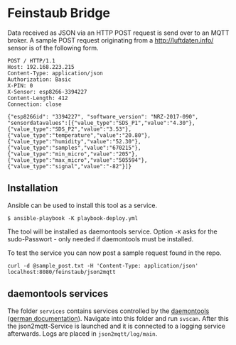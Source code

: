 Feinstaub Bridge
================

Data received as JSON via an HTTP POST request is send over to an MQTT
broker. A sample POST request originating from a http://luftdaten.info/ 
sensor is of the following form.

````
POST / HTTP/1.1
Host: 192.168.223.215
Content-Type: application/json
Authorization: Basic
X-PIN: 0
X-Sensor: esp8266-3394227
Content-Length: 412
Connection: close

{"esp8266id": "3394227", "software_version": "NRZ-2017-090", "sensordatavalues":[{"value_type":"SDS_P1","value":"4.30"},{"value_type":"SDS_P2","value":"3.53"},{"value_type":"temperature","value":"20.80"},{"value_type":"humidity","value":"52.30"},{"value_type":"samples","value":"670215"},{"value_type":"min_micro","value":"205"},{"value_type":"max_micro","value":"505594"},{"value_type":"signal","value":"-82"}]}
````

Installation
------------

Ansible can be used to install this tool as a service.

    $ ansible-playbook -K playbook-deploy.yml
    
The tool will be installed as daemontools service. Option ``-K`` asks for the 
sudo-Passwort - only needed if daemontools must be installed.

To test the service you can now post a sample request found in the
repo.

    curl -d @sample_post.txt -H 'Content-Type: application/json' localhost:8080/feinstaub/json2mqtt

daemontools services
--------------------

The folder ``services`` contains services controlled by the 
[daemontools](https://cr.yp.to/daemontools.html) 
([german documentation](https://wiki.uberspace.de/system:daemontools)).
Navigate into this folder and run ``svscan``. After this the json2mqtt-Service
is launched and it is connected to a logging service afterwards. Logs are placed in 
``json2mqtt/log/main``.